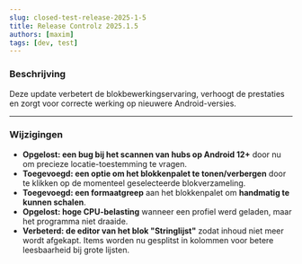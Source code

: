 ```yaml
---
slug: closed-test-release-2025-1-5
title: Release Controlz 2025.1.5
authors: [maxim]
tags: [dev, test]
---
```


### Beschrijving

Deze update verbetert de blokbewerkingservaring, verhoogt de prestaties en zorgt voor correcte werking op nieuwere Android-versies.

<!-- truncate -->
---

### Wijzigingen

- **Opgelost: een bug bij het scannen van hubs op Android 12+** door nu om precieze locatie-toestemming te vragen.
- **Toegevoegd: een optie om het blokkenpalet te tonen/verbergen** door te klikken op de momenteel geselecteerde blokverzameling.
- **Toegevoegd: een formaatgreep** aan het blokkenpalet om **handmatig te kunnen schalen**.
- **Opgelost: hoge CPU-belasting** wanneer een profiel werd geladen, maar het programma niet draaide.
- **Verbeterd: de editor van het blok "Stringlijst"** zodat inhoud niet meer wordt afgekapt. Items worden nu gesplitst in kolommen voor betere leesbaarheid bij grote lijsten.